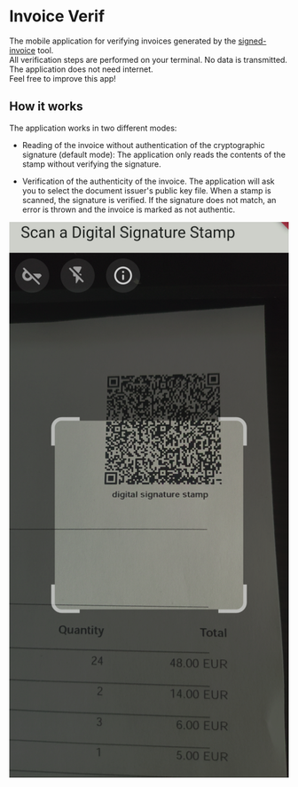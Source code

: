 # Invoice Verif

The mobile application for verifying invoices generated by the [signed-invoice](https://github.com/maelgangloff/signed-invoice) tool.  
All verification steps are performed on your terminal. No data is transmitted. The application does not need internet.  
Feel free to improve this app!

## How it works
The application works in two different modes:

- Reading of the invoice without authentication of the cryptographic signature (default mode): The application only reads the contents of the stamp without verifying the signature.

- Verification of the authenticity of the invoice. The application will ask you to select the document issuer's public key file. When a stamp is scanned, the signature is verified. If the signature does not match, an error is thrown and the invoice is marked as not authentic.

![screenshot](screenshots/main.png)
